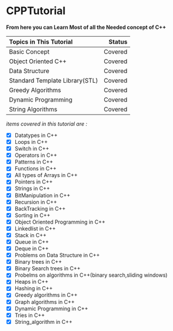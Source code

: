 # CPPTutorial

**From here you can Learn Most of all the Needed concept of C++**

| Topics in This Tutorial        |  Status |
| :----------------------------- | ------: |
| Basic Concept                  | Covered |
| Object Oriented C++            | Covered |
| Data Structure                 | Covered |
| Standard Template Library(STL) | Covered |
| Greedy Algorithms              | Covered |
| Dynamic Programming            | Covered |
| String Algorithms              | Covered |

_items covered in this tutorial are :_

- [x] Datatypes in C++
- [x] Loops in C++
- [x] Switch in C++
- [x] Operators in C++
- [x] Patterns in C++
- [x] Functions in C++
- [x] All types of Arrays in C++
- [x] Pointers in C++
- [x] Strings in C++
- [x] BitManipulation in C++
- [x] Recursion in C++
- [x] BackTracking in C++
- [x] Sorting in C++
- [x] Object Oriented Programming in C++
- [x] Linkedlist in C++
- [x] Stack in C++
- [x] Queue in C++
- [x] Deque in C++
- [x] Problems on Data Structure in C++
- [x] Binary trees in C++
- [x] Binary Search trees in C++
- [x] Probelms on algorithms in C++(binary search,sliding windows)
- [x] Heaps in C++
- [x] Hashing in C++
- [x] Greedy algorithms in C++
- [x] Graph algorithms in C++
- [x] Dynamic Programming in C++
- [x] Tries in C++
- [x] String_algorithm in C++
